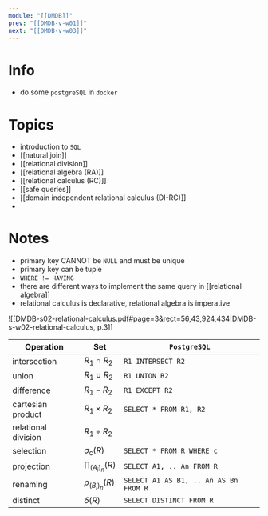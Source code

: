 ```yaml
---
module: "[[DMDB]]"
prev: "[[DMDB-v-w01]]"
next: "[[DMDB-v-w03]]"
---
```


# Info
- do some `postgreSQL` in `docker`

# Topics
- introduction to `SQL`
- [[natural join]]
- [[relational division]]
- [[relational algebra (RA)]]
- [[relational calculus (RC)]]
- [[safe queries]]
- [[domain independent relational calculus (DI-RC)]]
- 

# Notes
- primary key CANNOT be `NULL` and must be unique
- primary key can be tuple
- `WHERE != HAVING`
- there are different ways to implement the same query in [[relational algebra]]
- relational calculus is declarative, relational algebra is imperative


![[DMDB-s02-relational-calculus.pdf#page=3&rect=56,43,924,434|DMDB-s-w02-relational-calculus, p.3]]


| Operation           | $\mathrm{Set}$             | `PostgreSQL`                          |
| ------------------- | -------------------------- | ------------------------------------- |
| intersection        | $R_{1} \cap R_{2}$         | `R1 INTERSECT R2`                     |
| union               | $R_{1} \cup R_{2}$         | `R1 UNION R2`                         |
| difference          | $R_{1} - R_{2}$            | `R1 EXCEPT R2`                        |
| cartesian product   | $R_{1} \times R_{2}$       | `SELECT * FROM R1, R2`                |
| relational division | $R_{1} \div R_{2}$         |                                       |
| selection           | $\sigma_{\mathrm{c}} (R)$  | `SELECT * FROM R WHERE c`             |
| projection          | $\prod_{ (A_{i})_{n}} (R)$ | `SELECT A1, .. An FROM R`             |
| renaming            | $\rho_{(B_{i})_{n}} (R)$   | `SELECT A1 AS B1, .. An AS Bn FROM R` |
| distinct            | $\delta(R)$                | `SELECT DISTINCT FROM R`              |

